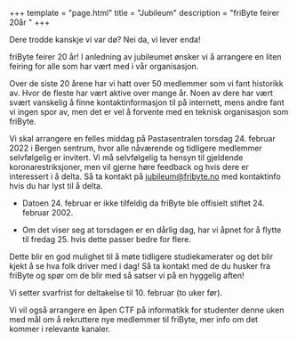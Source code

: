+++
template = "page.html"
title = "Jubileum"
description = "friByte feirer 20år " 
+++

Dere trodde kanskje vi var dø? Nei da, vi lever enda!

friByte feirer 20 år! I anledning av jubileumet ønsker vi å arrangere en liten
feiring for alle som har vært med i vår organisasjon.

Over de siste 20 årene har vi hatt over 50 medlemmer som vi fant historikk av.
Hvor de fleste har vært aktive over mange år. Noen av dere har vært svært
vanskelig å finne kontaktinformasjon til på internett, mens andre fant vi ingen
spor av, men det er vel å forvente med en teknisk organisasjon som friByte.

Vi skal arrangere en felles middag på Pastasentralen torsdag 24. februar 2022 i
Bergen sentrum, hvor alle nåværende og tidligere medlemmer selvfølgelig er
invitert. Vi må selvfølgelig ta hensyn til gjeldende koronarestriksjoner, men
vil gjerne høre feedback og hvis dere er interessert i å delta. Så ta kontakt på
[jubileum@fribyte.no](mailto:jubileum@fribyte.no) med kontaktinfo hvis du har lyst
til å delta.

- Datoen 24. februar er ikke tilfeldig da friByte ble offisielt stiftet 24.
  februar 2002.

- Om det viser seg at torsdagen er en dårlig dag, har vi åpnet for å flytte til
  fredag 25. hvis dette passer bedre for flere.

Dette blir en god mulighet til å møte tidligere studiekamerater og det blir
kjekt å se hva folk driver med i dag! Så ta kontakt med de du husker fra friByte
og spør om de blir med så satser vi på en hyggelig aften!

Vi setter svarfrist for deltakelse til 10. februar (to uker før).

Vi vil også arrangere en åpen CTF på informatikk for studenter denne uken med mål
om å rekruttere nye medlemmer til friByte, mer info om det kommer i relevante
kanaler.

